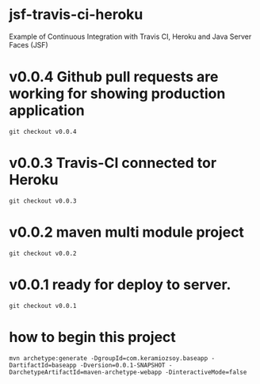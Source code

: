 # jsf-travis-ci-heroku
Example of Continuous Integration with Travis CI, Heroku and Java Server Faces (JSF)

# v0.0.4 Github pull requests are working for showing production application
`git checkout v0.0.4`

# v0.0.3 Travis-CI connected tor Heroku
`git checkout v0.0.3`

# v0.0.2 maven multi module project
`git checkout v0.0.2`

# v0.0.1 ready for deploy to server.
`git checkout v0.0.1`

# how to begin this project
`mvn archetype:generate -DgroupId=com.keramiozsoy.baseapp -DartifactId=baseapp -Dversion=0.0.1-SNAPSHOT -DarchetypeArtifactId=maven-archetype-webapp -DinteractiveMode=false`


